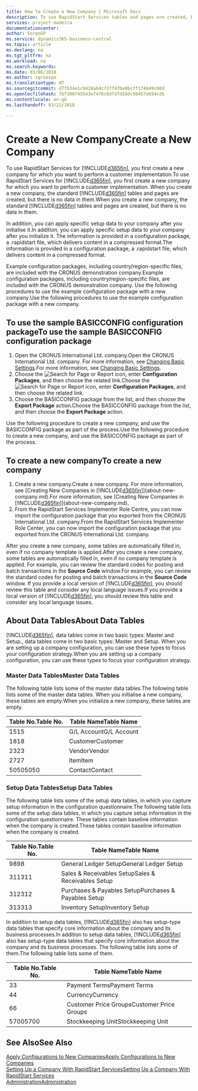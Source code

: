 ```yaml
---
title: How to Create a New Company | Microsoft Docs
description: To use RapidStart Services tables and pages are created, but there is no data in them.
services: project-madeira
documentationcenter: 
author: SorenGP
ms.service: dynamics365-business-central
ms.topic: article
ms.devlang: na
ms.tgt_pltfrm: na
ms.workload: na
ms.search.keywords: 
ms.date: 03/06/2018
ms.author: sgroespe
ms.translationtype: HT
ms.sourcegitcommit: d7fb34e1c9428a64c71ff47be8bcff174649c00d
ms.openlocfilehash: 7bf300745543ef476c6dfd7d58dc50457e694cdb
ms.contentlocale: en-gb
ms.lasthandoff: 03/22/2018

---
```

# <a name="create-a-new-company"></a><span data-ttu-id="32f45-103">Create a New Company</span><span class="sxs-lookup"><span data-stu-id="32f45-103">Create a New Company</span></span>
<span data-ttu-id="32f45-104">To use RapidStart Services for [!INCLUDE[d365fin](includes/d365fin_md.md)], you first create a new company for which you want to perform a customer implementation.</span><span class="sxs-lookup"><span data-stu-id="32f45-104">To use RapidStart Services for [!INCLUDE[d365fin](includes/d365fin_md.md)], you first create a new company for which you want to perform a customer implementation.</span></span> <span data-ttu-id="32f45-105">When you create a new company, the standard [!INCLUDE[d365fin](includes/d365fin_md.md)] tables and pages are created, but there is no data in them.</span><span class="sxs-lookup"><span data-stu-id="32f45-105">When you create a new company, the standard [!INCLUDE[d365fin](includes/d365fin_md.md)] tables and pages are created, but there is no data in them.</span></span>

<span data-ttu-id="32f45-106">In addition, you can apply specific setup data to your company after you initialise it.</span><span class="sxs-lookup"><span data-stu-id="32f45-106">In addition, you can apply specific setup data to your company after you initialize it.</span></span> <span data-ttu-id="32f45-107">The information is provided in a configuration package, a .rapidstart file, which delivers content in a compressed format.</span><span class="sxs-lookup"><span data-stu-id="32f45-107">The information is provided in a configuration package, a .rapidstart file, which delivers content in a compressed format.</span></span>  

<span data-ttu-id="32f45-108">Example configuration packages, including country/region-specific files, are included with the CRONUS demonstration company.</span><span class="sxs-lookup"><span data-stu-id="32f45-108">Example configuration packages, including country/region-specific files, are included with the CRONUS demonstration company.</span></span> <span data-ttu-id="32f45-109">Use the following procedures to use the example configuration package with a new company.</span><span class="sxs-lookup"><span data-stu-id="32f45-109">Use the following procedures to use the example configuration package with a new company.</span></span>  

## <a name="to-use-the-sample-basicconfig-configuration-package"></a><span data-ttu-id="32f45-110">To use the sample BASICCONFIG configuration package</span><span class="sxs-lookup"><span data-stu-id="32f45-110">To use the sample BASICCONFIG configuration package</span></span>  
1. <span data-ttu-id="32f45-111">Open the CRONUS International Ltd. company.</span><span class="sxs-lookup"><span data-stu-id="32f45-111">Open the CRONUS International Ltd. company.</span></span> <span data-ttu-id="32f45-112">For more information, see [Changing Basic Settings](ui-change-basic-settings.md).</span><span class="sxs-lookup"><span data-stu-id="32f45-112">For more information, see [Changing Basic Settings](ui-change-basic-settings.md).</span></span>
2. <span data-ttu-id="32f45-113">Choose the ![Search for Page or Report](media/ui-search/search_small.png "Search for Page or Report icon") icon, enter **Configuration Packages**, and then choose the related link.</span><span class="sxs-lookup"><span data-stu-id="32f45-113">Choose the ![Search for Page or Report](media/ui-search/search_small.png "Search for Page or Report icon") icon, enter **Configuration Packages**, and then choose the related link.</span></span>  
3. <span data-ttu-id="32f45-114">Choose the BASICCONFIG package from the list, and then choose the **Export Package** action.</span><span class="sxs-lookup"><span data-stu-id="32f45-114">Choose the BASICCONFIG package from the list, and then choose the **Export Package** action.</span></span>  

<span data-ttu-id="32f45-115">Use the following procedure to create a new company, and use the BASICCONFIG package as part of the process.</span><span class="sxs-lookup"><span data-stu-id="32f45-115">Use the following procedure to create a new company, and use the BASICCONFIG package as part of the process.</span></span>  

## <a name="to-create-a-new-company"></a><span data-ttu-id="32f45-116">To create a new company</span><span class="sxs-lookup"><span data-stu-id="32f45-116">To create a new company</span></span>  
1. <span data-ttu-id="32f45-117">Create a new company.</span><span class="sxs-lookup"><span data-stu-id="32f45-117">Create a new company.</span></span> <span data-ttu-id="32f45-118">For more information, see [Creating New Companies in [!INCLUDE[d365fin](includes/d365fin_md.md)]](about-new-company.md).</span><span class="sxs-lookup"><span data-stu-id="32f45-118">For more information, see [Creating New Companies in [!INCLUDE[d365fin](includes/d365fin_md.md)]](about-new-company.md).</span></span>
2. <span data-ttu-id="32f45-119">From the RapidStart Services Implementer Role Centre, you can now import the configuration package that you exported from the CRONUS International Ltd. company.</span><span class="sxs-lookup"><span data-stu-id="32f45-119">From the RapidStart Services Implementer Role Center, you can now import the configuration package that you exported from the CRONUS International Ltd. company.</span></span>

<span data-ttu-id="32f45-120">After you create a new company, some tables are automatically filled in, even if no company template is applied.</span><span class="sxs-lookup"><span data-stu-id="32f45-120">After you create a new company, some tables are automatically filled in, even if no company template is applied.</span></span> <span data-ttu-id="32f45-121">For example, you can review the standard codes for posting and batch transactions in the **Source Code** window.</span><span class="sxs-lookup"><span data-stu-id="32f45-121">For example, you can review the standard codes for posting and batch transactions in the **Source Code** window.</span></span> <span data-ttu-id="32f45-122">If you provide a local version of [!INCLUDE[d365fin](includes/d365fin_md.md)], you should review this table and consider any local language issues.</span><span class="sxs-lookup"><span data-stu-id="32f45-122">If you provide a local version of [!INCLUDE[d365fin](includes/d365fin_md.md)], you should review this table and consider any local language issues.</span></span>

## <a name="about-data-tables"></a><span data-ttu-id="32f45-123">About Data Tables</span><span class="sxs-lookup"><span data-stu-id="32f45-123">About Data Tables</span></span>
[!INCLUDE[d365fin](includes/d365fin_md.md)]<span data-ttu-id="32f45-124">, data tables come in two basic types: Master and Setup.</span><span class="sxs-lookup"><span data-stu-id="32f45-124">, data tables come in two basic types: Master and Setup.</span></span> <span data-ttu-id="32f45-125">When you are setting up a company configuration, you can use these types to focus your configuration strategy.</span><span class="sxs-lookup"><span data-stu-id="32f45-125">When you are setting up a company configuration, you can use these types to focus your configuration strategy.</span></span>  

### <a name="master-data-tables"></a><span data-ttu-id="32f45-126">Master Data Tables</span><span class="sxs-lookup"><span data-stu-id="32f45-126">Master Data Tables</span></span>  
<span data-ttu-id="32f45-127">The following table lists some of the master data tables.</span><span class="sxs-lookup"><span data-stu-id="32f45-127">The following table lists some of the master data tables.</span></span> <span data-ttu-id="32f45-128">When you initialise a new company, these tables are empty.</span><span class="sxs-lookup"><span data-stu-id="32f45-128">When you initialize a new company, these tables are empty.</span></span>  

|<span data-ttu-id="32f45-129">Table No.</span><span class="sxs-lookup"><span data-stu-id="32f45-129">Table No.</span></span>|<span data-ttu-id="32f45-130">Table Name</span><span class="sxs-lookup"><span data-stu-id="32f45-130">Table Name</span></span>|  
|-------------------|--------------------|  
|<span data-ttu-id="32f45-131">15</span><span class="sxs-lookup"><span data-stu-id="32f45-131">15</span></span>|<span data-ttu-id="32f45-132">G/L Account</span><span class="sxs-lookup"><span data-stu-id="32f45-132">G/L Account</span></span>|  
|<span data-ttu-id="32f45-133">18</span><span class="sxs-lookup"><span data-stu-id="32f45-133">18</span></span>|<span data-ttu-id="32f45-134">Customer</span><span class="sxs-lookup"><span data-stu-id="32f45-134">Customer</span></span>|  
|<span data-ttu-id="32f45-135">23</span><span class="sxs-lookup"><span data-stu-id="32f45-135">23</span></span>|<span data-ttu-id="32f45-136">Vendor</span><span class="sxs-lookup"><span data-stu-id="32f45-136">Vendor</span></span>|  
|<span data-ttu-id="32f45-137">27</span><span class="sxs-lookup"><span data-stu-id="32f45-137">27</span></span>|<span data-ttu-id="32f45-138">Item</span><span class="sxs-lookup"><span data-stu-id="32f45-138">Item</span></span>|  
|<span data-ttu-id="32f45-139">5050</span><span class="sxs-lookup"><span data-stu-id="32f45-139">5050</span></span>|<span data-ttu-id="32f45-140">Contact</span><span class="sxs-lookup"><span data-stu-id="32f45-140">Contact</span></span>|  

### <a name="setup-data-tables"></a><span data-ttu-id="32f45-141">Setup Data Tables</span><span class="sxs-lookup"><span data-stu-id="32f45-141">Setup Data Tables</span></span>  
<span data-ttu-id="32f45-142">The following table lists some of the setup data tables, in which you capture setup information in the configuration questionnaire.</span><span class="sxs-lookup"><span data-stu-id="32f45-142">The following table lists some of the setup data tables, in which you capture setup information in the configuration questionnaire.</span></span> <span data-ttu-id="32f45-143">These tables contain baseline information when the company is created.</span><span class="sxs-lookup"><span data-stu-id="32f45-143">These tables contain baseline information when the company is created.</span></span>  

|<span data-ttu-id="32f45-144">Table No.</span><span class="sxs-lookup"><span data-stu-id="32f45-144">Table No.</span></span>|<span data-ttu-id="32f45-145">Table Name</span><span class="sxs-lookup"><span data-stu-id="32f45-145">Table Name</span></span>|  
|-------------------|--------------------|  
|<span data-ttu-id="32f45-146">98</span><span class="sxs-lookup"><span data-stu-id="32f45-146">98</span></span>|<span data-ttu-id="32f45-147">General Ledger Setup</span><span class="sxs-lookup"><span data-stu-id="32f45-147">General Ledger Setup</span></span>|  
|<span data-ttu-id="32f45-148">311</span><span class="sxs-lookup"><span data-stu-id="32f45-148">311</span></span>|<span data-ttu-id="32f45-149">Sales & Receivables Setup</span><span class="sxs-lookup"><span data-stu-id="32f45-149">Sales & Receivables Setup</span></span>|  
|<span data-ttu-id="32f45-150">312</span><span class="sxs-lookup"><span data-stu-id="32f45-150">312</span></span>|<span data-ttu-id="32f45-151">Purchases & Payables Setup</span><span class="sxs-lookup"><span data-stu-id="32f45-151">Purchases & Payables Setup</span></span>|  
|<span data-ttu-id="32f45-152">313</span><span class="sxs-lookup"><span data-stu-id="32f45-152">313</span></span>|<span data-ttu-id="32f45-153">Inventory Setup</span><span class="sxs-lookup"><span data-stu-id="32f45-153">Inventory Setup</span></span>|  

<span data-ttu-id="32f45-154">In addition to setup data tables, [!INCLUDE[d365fin](includes/d365fin_md.md)] also has setup-type data tables that specify core information about the company and its business processes.</span><span class="sxs-lookup"><span data-stu-id="32f45-154">In addition to setup data tables, [!INCLUDE[d365fin](includes/d365fin_md.md)] also has setup-type data tables that specify core information about the company and its business processes.</span></span> <span data-ttu-id="32f45-155">The following table lists some of them.</span><span class="sxs-lookup"><span data-stu-id="32f45-155">The following table lists some of them.</span></span>  

|<span data-ttu-id="32f45-156">Table No.</span><span class="sxs-lookup"><span data-stu-id="32f45-156">Table No.</span></span>|<span data-ttu-id="32f45-157">Table Name</span><span class="sxs-lookup"><span data-stu-id="32f45-157">Table Name</span></span>|  
|-------------------|--------------------|  
|<span data-ttu-id="32f45-158">3</span><span class="sxs-lookup"><span data-stu-id="32f45-158">3</span></span>|<span data-ttu-id="32f45-159">Payment Terms</span><span class="sxs-lookup"><span data-stu-id="32f45-159">Payment Terms</span></span>|  
|<span data-ttu-id="32f45-160">4</span><span class="sxs-lookup"><span data-stu-id="32f45-160">4</span></span>|<span data-ttu-id="32f45-161">Currency</span><span class="sxs-lookup"><span data-stu-id="32f45-161">Currency</span></span>|  
|<span data-ttu-id="32f45-162">6</span><span class="sxs-lookup"><span data-stu-id="32f45-162">6</span></span>|<span data-ttu-id="32f45-163">Customer Price Groups</span><span class="sxs-lookup"><span data-stu-id="32f45-163">Customer Price Groups</span></span>|  
|<span data-ttu-id="32f45-164">5700</span><span class="sxs-lookup"><span data-stu-id="32f45-164">5700</span></span>|<span data-ttu-id="32f45-165">Stockkeeping Unit</span><span class="sxs-lookup"><span data-stu-id="32f45-165">Stockkeeping Unit</span></span>|

  

## <a name="see-also"></a><span data-ttu-id="32f45-166">See Also</span><span class="sxs-lookup"><span data-stu-id="32f45-166">See Also</span></span>  
[<span data-ttu-id="32f45-167">Apply Configurations to New Companies</span><span class="sxs-lookup"><span data-stu-id="32f45-167">Apply Configurations to New Companies</span></span>](admin-apply-configuration-to-new-companies.md)  
[<span data-ttu-id="32f45-168">Setting Up a Company With RapidStart Services</span><span class="sxs-lookup"><span data-stu-id="32f45-168">Setting Up a Company With RapidStart Services</span></span>](admin-set-up-a-company-with-rapidstart.md)  
[<span data-ttu-id="32f45-169">Administration</span><span class="sxs-lookup"><span data-stu-id="32f45-169">Administration</span></span>](admin-setup-and-administration.md)

